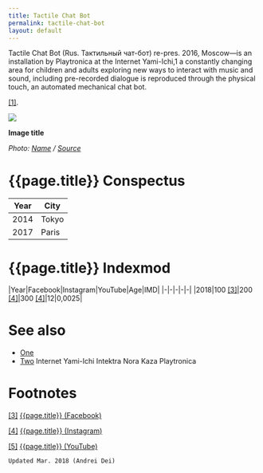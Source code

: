 ```yaml
---
title: Tactile Chat Bot
permalink: tactile-chat-bot
layout: default
---
```


Tactile Chat Bot (Rus. Тактильный чат-бот) re-pres. 2016, Moscow—is an installation by Playtronica at the Internet Yami-Ichi,1 a constantly changing area for children and adults exploring new ways to interact with music and sound, including pre-recorded dialogue is reproduced through the physical touch, an automated mechanical chat bot.  

<span id="a1">[\[1\]](#f1)</span>.

![](/encyclopedia/images/image-name.jpg)

**Image title**

*Photo: [Name](index) / [Source](index)*

# {{page.title}} Conspectus

|Year|City|
|-|-|
|2014|Tokyo|
|2017|Paris|

# {{page.title}} Indexmod

|Year|Facebook|Instagram|YouTube|Age|IMD|
|-|-|-|-|-|
|2018|100 <span id="a3">[\[3\]](#f3)</span>|200 <span id="a4">[\[4\]](#f4)</span>|300 <span id="a4">[\[4\]](#f4)</span>|12|0,0025|


# See also

+ [One](index)
+ [Two](index)
Internet Yami-Ichi
Intektra
Nora Kaza
Playtronica

# Footnotes

[[3]](#a3) <span id="f3"></span> [{{page.title}} (Facebook)](index)

[[4]](#a4) <span id="f4"></span> [{{page.title}} (Instagram)](index)

[[5]](#a5) <span id="f5"></span> [{{page.title}} (YouTube)](index)

`Updated Mar. 2018 (Andrei Dei)`
